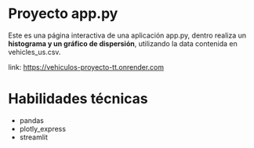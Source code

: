 # Proyecto app.py
Este es una página interactiva de una aplicación app.py, dentro realiza un **histograma y un gráfico de dispersión**, utilizando la data contenida en vehicles_us.csv.

link: https://vehiculos-proyecto-tt.onrender.com
# Habilidades técnicas
- pandas
- plotly_express
- streamlit
